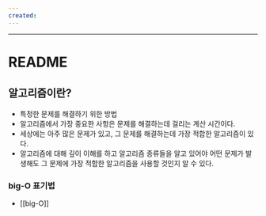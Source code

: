 ```yaml
---
created:
---
```

---
# **README**


## 알고리즘이란?

- 특정한 문제를 해결하기 위한 방법
- 알고리즘에서 가장 중요한 사항은 문제를 해결하는데 걸리는 계산 시간이다.
- 세상에는 아주 많은 문제가 있고, 그 문제를 해결하는데 가장 적합한 알고리즘이 있다.
- 알고리즘에 대해 깊이 이해를 하고 알고리즘 종류들을 알고 있어야 어떤 문제가 발생해도 
  그 문제에 가장 적합한 알고리즘을 사용할 것인지 알 수 있다.

### big-O 표기법

- [[big-O]]
